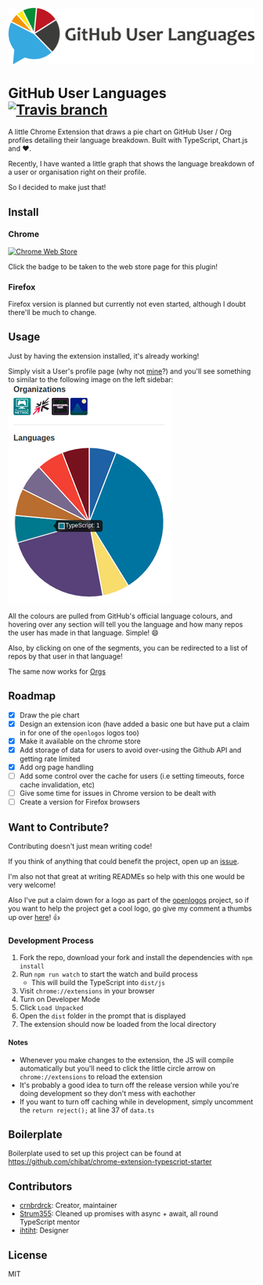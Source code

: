 ![GitHub User Languages Logo](./img/logotype_horizontal.png?raw=true)

# GitHub User Languages [![Travis branch](https://img.shields.io/travis/crnbrdrck/github-user-languages/master.svg)](https://travis-ci.org/crnbrdrck/github-user-languages)


A little Chrome Extension that draws a pie chart on GitHub User / Org profiles detailing their language breakdown. Built with TypeScript, Chart.js and :heart:.

Recently, I have wanted a little graph that shows the language breakdown of a user or organisation right on their profile.

So I decided to make just that!

## Install
### Chrome
[![Chrome Web Store](https://img.shields.io/chrome-web-store/v/kikdmnikeponomghepmfipgiijlmfhfl.svg)](https://chrome.google.com/webstore/detail/github-user-languages/kikdmnikeponomghepmfipgiijlmfhfl)

Click the badge to be taken to the web store page for this plugin!

### Firefox
Firefox version is planned but currently not even started, although I doubt there'll be much to change.

## Usage
Just by having the extension installed, it's already working!

Simply visit a User's profile page (why not [mine](https://github.com/crnbrdrck)?) and you'll see something to similar to the following image on the left sidebar: ![github-user-languages demo](./demo.png)

All the colours are pulled from GitHub's official language colours, and hovering over any section will tell you the language and how many repos the user has made in that language. Simple! :smile:

Also, by clicking on one of the segments, you can be redirected to a list of repos by that user in that language!

The same now works for [Orgs](https://github.com/github)

## Roadmap

- [x] Draw the pie chart
- [x] Design an extension icon (have added a basic one but have put a claim in for one of the `openlogos` logos too)
- [x] Make it available on the chrome store
- [x] Add storage of data for users to avoid over-using the Github API and getting rate limited
- [x] Add org page handling
- [ ] Add some control over the cache for users (i.e setting timeouts, force cache invalidation, etc)
- [ ] Give some time for issues in Chrome version to be dealt with
- [ ] Create a version for Firefox browsers

## Want to Contribute?
Contributing doesn't just mean writing code!

If you think of anything that could benefit the project, open up an [issue](https://github.com/crnbrdrck/github-user-langs/issues).

I'm also not that great at writing READMEs so help with this one would be very welcome!

Also I've put a claim down for a logo as part of the [openlogos](https://github.com/arasatasaygin/openlogos/) project, so if you want to help the project get a cool logo, go give my comment a thumbs up over [here](https://github.com/arasatasaygin/openlogos/issues/12)! :+1:

### Development Process
1. Fork the repo, download your fork and install the dependencies with `npm install`
2. Run `npm run watch` to start the watch and build process
    - This will build the TypeScript into `dist/js`
3. Visit `chrome://extensions` in your browser
4. Turn on Developer Mode
5. Click `Load Unpacked`
6. Open the `dist` folder in the prompt that is displayed
7. The extension should now be loaded from the local directory

#### Notes
- Whenever you make changes to the extension, the JS will compile automatically but you'll need to click the little circle arrow on `chrome://extensions` to reload the extension
- It's probably a good idea to turn off the release version while you're doing development so they don't mess with eachother
- If you want to turn off caching while in development, simply uncomment the `return reject();` at line 37 of `data.ts`

## Boilerplate
Boilerplate used to set up this project can be found at https://github.com/chibat/chrome-extension-typescript-starter

## Contributors
- [crnbrdrck](https://github.com/crnbrdrck): Creator, maintainer
- [Strum355](https://github.com/strum355): Cleaned up promises with async + await, all round TypeScript mentor
- [ihtiht](https://github.com/ihtiht): Designer

## License
MIT
